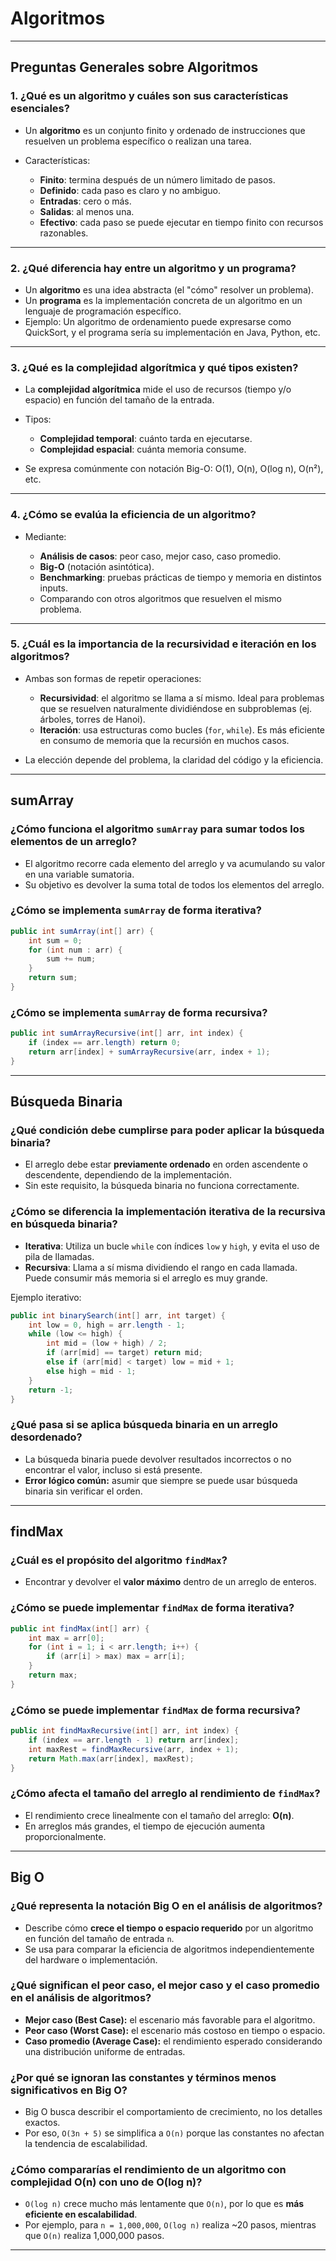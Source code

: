 # Algoritmos

---

## Preguntas Generales sobre Algoritmos

### 1. ¿Qué es un algoritmo y cuáles son sus características esenciales?

* Un **algoritmo** es un conjunto finito y ordenado de instrucciones que resuelven un problema específico o realizan una tarea.
* Características:

  * **Finito**: termina después de un número limitado de pasos.
  * **Definido**: cada paso es claro y no ambiguo.
  * **Entradas**: cero o más.
  * **Salidas**: al menos una.
  * **Efectivo**: cada paso se puede ejecutar en tiempo finito con recursos razonables.

---

### 2. ¿Qué diferencia hay entre un algoritmo y un programa?

* Un **algoritmo** es una idea abstracta (el "cómo" resolver un problema).
* Un **programa** es la implementación concreta de un algoritmo en un lenguaje de programación específico.
* Ejemplo: Un algoritmo de ordenamiento puede expresarse como QuickSort, y el programa sería su implementación en Java, Python, etc.

---

### 3. ¿Qué es la complejidad algorítmica y qué tipos existen?

* La **complejidad algorítmica** mide el uso de recursos (tiempo y/o espacio) en función del tamaño de la entrada.
* Tipos:

  * **Complejidad temporal**: cuánto tarda en ejecutarse.
  * **Complejidad espacial**: cuánta memoria consume.
* Se expresa comúnmente con notación Big-O: O(1), O(n), O(log n), O(n²), etc.

---

### 4. ¿Cómo se evalúa la eficiencia de un algoritmo?

* Mediante:

  * **Análisis de casos**: peor caso, mejor caso, caso promedio.
  * **Big-O** (notación asintótica).
  * **Benchmarking**: pruebas prácticas de tiempo y memoria en distintos inputs.
  * Comparando con otros algoritmos que resuelven el mismo problema.

---

### 5. ¿Cuál es la importancia de la recursividad e iteración en los algoritmos?

* Ambas son formas de repetir operaciones:

  * **Recursividad**: el algoritmo se llama a sí mismo. Ideal para problemas que se resuelven naturalmente dividiéndose en subproblemas (ej. árboles, torres de Hanoi).
  * **Iteración**: usa estructuras como bucles (`for`, `while`). Es más eficiente en consumo de memoria que la recursión en muchos casos.
* La elección depende del problema, la claridad del código y la eficiencia.

---

## sumArray

### ¿Cómo funciona el algoritmo `sumArray` para sumar todos los elementos de un arreglo?

* El algoritmo recorre cada elemento del arreglo y va acumulando su valor en una variable sumatoria.
* Su objetivo es devolver la suma total de todos los elementos del arreglo.

### ¿Cómo se implementa `sumArray` de forma iterativa?

```java
public int sumArray(int[] arr) {
    int sum = 0;
    for (int num : arr) {
        sum += num;
    }
    return sum;
}
```

### ¿Cómo se implementa `sumArray` de forma recursiva?

```java
public int sumArrayRecursive(int[] arr, int index) {
    if (index == arr.length) return 0;
    return arr[index] + sumArrayRecursive(arr, index + 1);
}
```

---

## Búsqueda Binaria

### ¿Qué condición debe cumplirse para poder aplicar la búsqueda binaria?

* El arreglo debe estar **previamente ordenado** en orden ascendente o descendente, dependiendo de la implementación.
* Sin este requisito, la búsqueda binaria no funciona correctamente.

### ¿Cómo se diferencia la implementación iterativa de la recursiva en búsqueda binaria?

* **Iterativa**: Utiliza un bucle `while` con índices `low` y `high`, y evita el uso de pila de llamadas.
* **Recursiva**: Llama a sí misma dividiendo el rango en cada llamada. Puede consumir más memoria si el arreglo es muy grande.

Ejemplo iterativo:

```java
public int binarySearch(int[] arr, int target) {
    int low = 0, high = arr.length - 1;
    while (low <= high) {
        int mid = (low + high) / 2;
        if (arr[mid] == target) return mid;
        else if (arr[mid] < target) low = mid + 1;
        else high = mid - 1;
    }
    return -1;
}
```

### ¿Qué pasa si se aplica búsqueda binaria en un arreglo desordenado?

* La búsqueda binaria puede devolver resultados incorrectos o no encontrar el valor, incluso si está presente.
* **Error lógico común:** asumir que siempre se puede usar búsqueda binaria sin verificar el orden.

---

## findMax

### ¿Cuál es el propósito del algoritmo `findMax`?

* Encontrar y devolver el **valor máximo** dentro de un arreglo de enteros.

### ¿Cómo se puede implementar `findMax` de forma iterativa?

```java
public int findMax(int[] arr) {
    int max = arr[0];
    for (int i = 1; i < arr.length; i++) {
        if (arr[i] > max) max = arr[i];
    }
    return max;
}
```

### ¿Cómo se puede implementar `findMax` de forma recursiva?

```java
public int findMaxRecursive(int[] arr, int index) {
    if (index == arr.length - 1) return arr[index];
    int maxRest = findMaxRecursive(arr, index + 1);
    return Math.max(arr[index], maxRest);
}
```

### ¿Cómo afecta el tamaño del arreglo al rendimiento de `findMax`?

* El rendimiento crece linealmente con el tamaño del arreglo: **O(n)**.
* En arreglos más grandes, el tiempo de ejecución aumenta proporcionalmente.

---

## Big O

### ¿Qué representa la notación Big O en el análisis de algoritmos?

* Describe cómo **crece el tiempo o espacio requerido** por un algoritmo en función del tamaño de entrada `n`.
* Se usa para comparar la eficiencia de algoritmos independientemente del hardware o implementación.

### ¿Qué significan el peor caso, el mejor caso y el caso promedio en el análisis de algoritmos?

* **Mejor caso (Best Case):** el escenario más favorable para el algoritmo.
* **Peor caso (Worst Case):** el escenario más costoso en tiempo o espacio.
* **Caso promedio (Average Case):** el rendimiento esperado considerando una distribución uniforme de entradas.

### ¿Por qué se ignoran las constantes y términos menos significativos en Big O?

* Big O busca describir el comportamiento de crecimiento, no los detalles exactos.
* Por eso, `O(3n + 5)` se simplifica a `O(n)` porque las constantes no afectan la tendencia de escalabilidad.

### ¿Cómo compararías el rendimiento de un algoritmo con complejidad O(n) con uno de O(log n)?

* `O(log n)` crece mucho más lentamente que `O(n)`, por lo que es **más eficiente en escalabilidad**.
* Por ejemplo, para `n = 1,000,000`, `O(log n)` realiza \~20 pasos, mientras que `O(n)` realiza 1,000,000 pasos.

---
